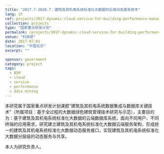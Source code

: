 ```yaml
---
title: "2017.7-2020.7：建筑及其机电系统标准化大数据的云端动态服务技术"
lang: zh
ref: projects/2017-dynamic-cloud-service-for-building-performance-management
collection: projects
type: "国家重点研发计划"
permalink: /projects/2017-dynamic-cloud-service-for-building-performance-management
venue: "科技部"
date: 2017-07-01
location: "中国北京"
excerpt: ""

sponsor: government
category: project
tags: 
  - BIM
  - cloud
  - service
  - performance
  - data mining
---
```


本研究属于国家重点研发计划课题“建筑及其机电系统数据集成与数据库关键技术”（所属项目：基于全过程的大数据绿色建筑管理技术研究与示范），主要目的为：基于建筑及其机电系统标准化大数据的云端数据库系统，面向不同用户、不同终端的应用需求，研究建立建筑及其机电系统标准化大数据云端服务架构，形成统一的建筑及其机电系统标准化大数据动态服务接口，实现建筑及其机电系统标准化大数据分层级的动态服务与共享。

 本人为研究负责人。